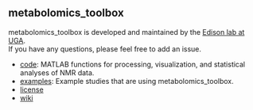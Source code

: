 ## metabolomics_toolbox

metabolomics_toolbox is developed and maintained by the [Edison lab at UGA](https://edisonomics.org/).  
If you have any questions, please feel free to add an issue.


   * [code](https://github.com/edisonomics/metabolomics_toolbox/tree/master/code): MATLAB functions for processing, visualization, and statistical analyses of NMR data.
   * [examples](https://github.com/edisonomics/metabolomics_toolbox/tree/master/examples): Example studies that are using metabolomics_toolbox.    
   * [license](https://github.com/edisonomics/metabolomics_toolbox/tree/master/license)    
   * [wiki](https://github.com/artedison/Edison_Lab_Shared_Metabolomics_UGA/wiki)
